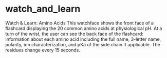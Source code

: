 watch_and_learn
===============

Watch &amp; Learn: Amino Acids
This watchface shows the front face of a flashcard displaying the 20 common amino acids at physiological pH. At a turn of the wrist, the user can see the back face of the flashcard: information about each amino acid including the full name, 3-letter name, polarity, ion characterization, and pKa of the side chain if applicable. The residues change every 15 seconds.
